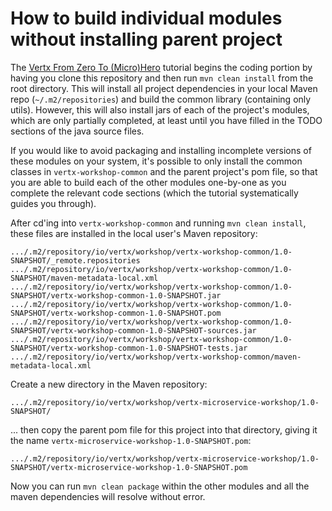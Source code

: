 How to build individual modules without installing parent project
==================================================================

The [Vertx From Zero To (Micro)Hero](http://escoffier.me/vertx-hol/#_let_s_start) tutorial begins the coding portion by having you clone this repository and then run `mvn clean install` from the root directory. This will install all project dependencies in your local Maven repo (`~/.m2/repositories`) and build the common library (containing only utils). However, this will also install jars of each of the project's modules, which are only partially completed, at least until you have filled in the TODO sections of the java source files.

If you would like to avoid packaging and installing incomplete versions of these modules on your system, it's possible to only install the common classes in `vertx-workshop-common` and the parent project's pom file, so that you are able to build each of the other modules one-by-one as you complete the relevant code sections (which the tutorial systematically guides you through).

After cd'ing into `vertx-workshop-common` and running `mvn clean install`, these files are installed in the local user's Maven repository:
```
.../.m2/repository/io/vertx/workshop/vertx-workshop-common/1.0-SNAPSHOT/_remote.repositories
.../.m2/repository/io/vertx/workshop/vertx-workshop-common/1.0-SNAPSHOT/maven-metadata-local.xml
.../.m2/repository/io/vertx/workshop/vertx-workshop-common/1.0-SNAPSHOT/vertx-workshop-common-1.0-SNAPSHOT.jar
.../.m2/repository/io/vertx/workshop/vertx-workshop-common/1.0-SNAPSHOT/vertx-workshop-common-1.0-SNAPSHOT.pom
.../.m2/repository/io/vertx/workshop/vertx-workshop-common/1.0-SNAPSHOT/vertx-workshop-common-1.0-SNAPSHOT-sources.jar
.../.m2/repository/io/vertx/workshop/vertx-workshop-common/1.0-SNAPSHOT/vertx-workshop-common-1.0-SNAPSHOT-tests.jar
.../.m2/repository/io/vertx/workshop/vertx-workshop-common/maven-metadata-local.xml
```

Create a new directory in the Maven repository:

`.../.m2/repository/io/vertx/workshop/vertx-microservice-workshop/1.0-SNAPSHOT/`

... then copy the parent pom file for this project into that directory, giving it the name `vertx-microservice-workshop-1.0-SNAPSHOT.pom`:

`.../.m2/repository/io/vertx/workshop/vertx-microservice-workshop/1.0-SNAPSHOT/vertx-microservice-workshop-1.0-SNAPSHOT.pom`

Now you can run `mvn clean package` within the other modules and all the maven dependencies will resolve without error.
